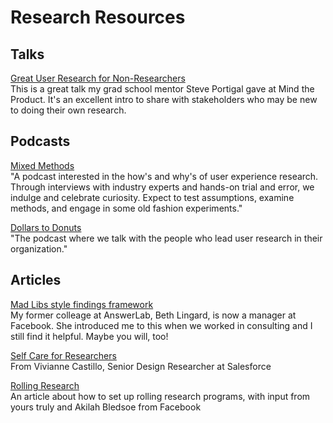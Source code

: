 # Research Resources

## Talks

[Great User Research for Non-Researchers](https://www.mindtheproduct.com/great-user-research-for-non-researchers-by-steve-portigal/)<br/>
This is a great talk my grad school mentor Steve Portigal gave at Mind the Product. It's an excellent intro to share with stakeholders who may be new to doing their own research.

## Podcasts
[Mixed Methods](https://player.fm/series/1383655)<br/>
"A podcast interested in the how's and why's of user experience research. Through interviews with industry experts and hands-on trial and error, we indulge and celebrate curiosity. Expect to test assumptions, examine methods, and engage in some old fashion experiments."<br/>

[Dollars to Donuts](https://player.fm/series/62327)<br/>
"The podcast where we talk with the people who lead user research in their organization."


## Articles
[Mad Libs style findings framework](https://medium.com/facebook-research/stronger-findings-the-mad-libs-way-5ab14845ad3e)<br/>
My former colleage at AnswerLab, Beth Lingard, is now a manager at Facebook. She introduced me to this when we worked in consulting and I still find it helpful. Maybe you will, too!

[Self Care for Researchers](https://dscout.com/people-nerds/vivianne-castillo-self-care-ux?utm_campaign=People%20Nerds&utm_source=hs_email&utm_medium=email&utm_content=81278623&_hsenc=p2ANqtz--asWfpRF05ew6XVMfa_x2h3qYq2sDcIKUJom5JsLG1YeXZKHrzHfKEMilp3dCjDEVV8mPlq4Lmal_3Qvuxxfj-Pt2NVA&_hsmi=81278623)<br/>
From Vivianne Castillo, Senior Design Researcher at Salesforce

[Rolling Research](https://dscout.com/people-nerds/iterative-research)<br/>
An article about how to set up rolling research programs, with input from yours truly and Akilah Bledsoe from Facebook
